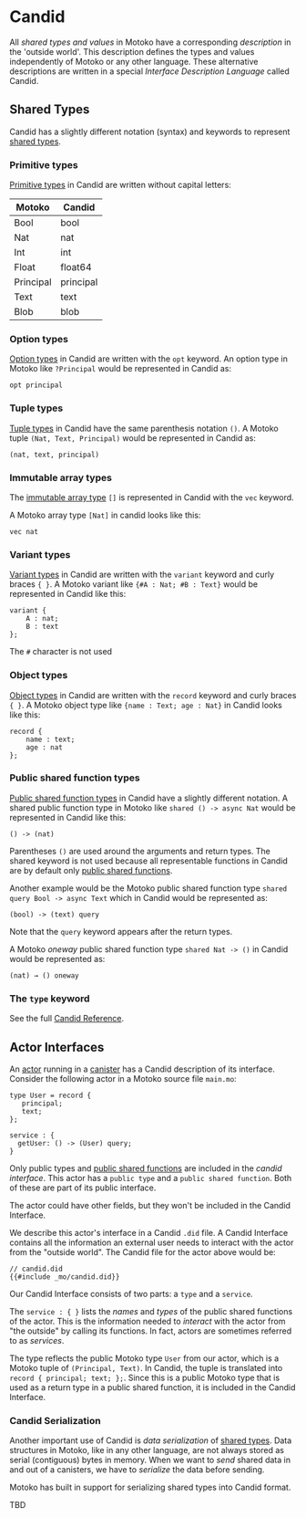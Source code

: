 # Candid
All *shared types and values* in Motoko have a corresponding *description* in the 'outside world'. This description defines the types and values independently of Motoko or any other language. These alternative descriptions are written in a special *Interface Description Language* called Candid.  

## Shared Types
Candid has a slightly different notation (syntax) and keywords to represent [shared types](/internet-computer-programming-concepts/shared-types.html). 

### Primitive types
[Primitive types](/internet-computer-programming-concepts/shared-types.html#shared-primitive-types) in Candid are written without capital letters:  

| Motoko | Candid |
|---|---|
| Bool | bool | 
| Nat | nat | 
| Int | int |
| Float | float64 |
| Principal | principal | 
| Text | text |
| Blob | blob |  

### Option types
[Option types](/internet-computer-programming-concepts/shared-types.html#shared-option-types) in Candid are written with the `opt` keyword. An option type in Motoko like `?Principal` would be represented in Candid as:
```candid
opt principal
```

### Tuple types
[Tuple types](/internet-computer-programming-concepts/shared-types.html#shared-tuple-types) in Candid have the same parenthesis notation `()`. A Motoko tuple `(Nat, Text, Principal)` would be represented in Candid as:
```candid
(nat, text, principal)
```

### Immutable array types
The [immutable array type](/internet-computer-programming-concepts/shared-types.html#shared-immutable-array-types) `[]` is represented in Candid with the `vec` keyword. 

A Motoko array type `[Nat]` in candid looks like this:
```candid
vec nat
```

### Variant types
[Variant types](/internet-computer-programming-concepts/shared-types.html#shared-variant-types) in Candid are written with the `variant` keyword and curly braces `{ }`. A Motoko variant like `{#A : Nat; #B : Text}` would be represented in Candid like this:
```candid
variant { 
    A : nat; 
    B : text 
};
```
The `#` character is not used

### Object types
[Object types](/internet-computer-programming-concepts/shared-types.html#shared-object-types) in Candid are written with the `record` keyword and curly braces `{ }`. A Motoko object type like `{name : Text; age : Nat}` in Candid looks like this:
```candid
record { 
    name : text;
    age : nat
};
```

### Public shared function types
[Public shared function types](/internet-computer-programming-concepts/shared-types.html#shared-function-types) in Candid have a slightly different notation. A shared public function type in Motoko like `shared () -> async Nat` would be represented in Candid like this:
```candid
() -> (nat)
```

Parentheses `()` are used around the arguments and return types. The shared keyword is not used because all representable functions in Candid are by default only [public shared functions](/internet-computer-programming-concepts/actors.html#public-shared-functions-in-actors). 

Another example would be the Motoko public shared function type `shared query Bool -> async Text` which in Candid would be represented as:
```candid
(bool) -> (text) query
```

Note that the `query` keyword appears after the return types. 

A Motoko *oneway* public shared function type `shared Nat -> ()` in Candid would be represented as:
```candid
(nat) → () oneway
```


### The `type` keyword

See the full [Candid Reference](https://internetcomputer.org/docs/current/references/candid-ref).

## Actor Interfaces
An [actor](/internet-computer-programming-concepts/actors.html) running in a [canister](/internet-computer-programming-concepts/actor-to-canister.html) has a Candid description of its interface. Consider the following actor in a Motoko source file `main.mo`:

```candid
type User = record {
   principal;
   text;
};
 
service : {
  getUser: () -> (User) query;
}
``` 

Only public types and [public shared functions](/internet-computer-programming-concepts/actors.html#public-shared-functions-in-actors) are included in the *candid interface*. This actor has a `public type` and a `public shared function`. Both of these are part of its public interface. 

The actor could have other fields, but they won't be included in the Candid Interface. 

We describe this actor's interface in a Candid `.did` file. A Candid Interface contains all the information an external user needs to interact with the actor from the "outside world". The Candid file for the actor above would be:

```candid
// candid.did
{{#include _mo/candid.did}}
``` 

Our Candid Interface consists of two parts: a `type` and a `service`.

The `service : { }` lists the *names* and *types* of the public shared functions of the actor. This is the information needed to *interact* with the actor from "the outside" by calling its functions. In fact, actors are sometimes referred to as *services*. 

The type reflects the public Motoko type `User` from our actor, which is a Motoko tuple of `(Principal, Text)`. In Candid, the tuple is translated into `record { principal; text; };`. Since this is a public Motoko type that is used as a return type in a public shared function, it is included in the Candid Interface.

### Candid Serialization
Another important use of Candid is *data serialization* of [shared types](/internet-computer-programming-concepts/shared-types.html). Data structures in Motoko, like in any other language, are not always stored as serial (contiguous) bytes in memory. When we want to *send* shared data in and out of a canisters, we have to *serialize* the data before sending. 

Motoko has built in support for serializing shared types into Candid format. 

TBD